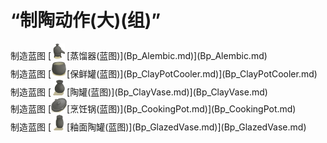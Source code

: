 # “制陶动作(大)(组)”  
<div style="display:inline-block"><div class="gamedatalist" style="text-align:left;min-width:200px;min-height:0px;">制造蓝图 [<div style="width:25px;display:inline-block;text-align:center"><img decoding="async" src="../wiki/Sprite/Alembic.png" href="a.md" style="max-width:25px;max-height:25px;"></div>[蒸馏器(蓝图)](Bp_Alembic.md)](Bp_Alembic.md)</div><div class="gamedatalist" style="text-align:left;min-width:200px;min-height:0px;">制造蓝图 [<div style="width:25px;display:inline-block;text-align:center"><img decoding="async" src="../wiki/Sprite/ClayPotCooler.png" href="a.md" style="max-width:25px;max-height:25px;"></div>[保鲜罐(蓝图)](Bp_ClayPotCooler.md)](Bp_ClayPotCooler.md)</div><div class="gamedatalist" style="text-align:left;min-width:200px;min-height:0px;">制造蓝图 [<div style="width:25px;display:inline-block;text-align:center"><img decoding="async" src="../wiki/Sprite/ClayVase.png" href="a.md" style="max-width:25px;max-height:25px;"></div>[陶罐(蓝图)](Bp_ClayVase.md)](Bp_ClayVase.md)</div><div class="gamedatalist" style="text-align:left;min-width:200px;min-height:0px;">制造蓝图 [<div style="width:25px;display:inline-block;text-align:center"><img decoding="async" src="../wiki/Sprite/CookingPotClosed.png" href="a.md" style="max-width:25px;max-height:25px;"></div>[烹饪锅(蓝图)](Bp_CookingPot.md)](Bp_CookingPot.md)</div><div class="gamedatalist" style="text-align:left;min-width:200px;min-height:0px;">制造蓝图 [<div style="width:25px;display:inline-block;text-align:center"><img decoding="async" src="../wiki/Sprite/GlazedVase.png" href="a.md" style="max-width:25px;max-height:25px;"></div>[釉面陶罐(蓝图)](Bp_GlazedVase.md)](Bp_GlazedVase.md)</div></div>  
  


<script>document.title="“制陶动作(大)(组)” - 卡牌生存百科 Card Survival Wiki";</script>